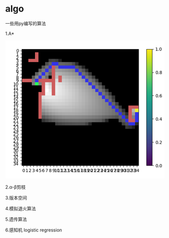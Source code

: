 # algo
一些用py编写的算法

1.A*

![image](https://github.com/plasmaC/algo/blob/master/screenshots/aStar.png)


2.α-β剪枝

3.版本空间

4.模拟退火算法

5.遗传算法

6.感知机 logistic regression
